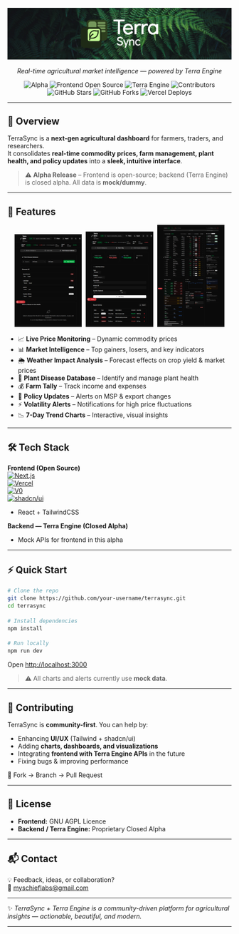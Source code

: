 <p align="center">
  <img src="assets/banner.jpg" alt="TerraSync Hero Banner" />
</p>
<p align="center"><em>Real-time agricultural market intelligence — powered by Terra Engine</em></p>

<p align="center">
  <img src="https://img.shields.io/badge/ALPHA-orange?style=flat-square" alt="Alpha">
  <img src="https://img.shields.io/badge/Frontend-Open--Source-green?style=flat-square" alt="Frontend Open Source">
  <img src="https://img.shields.io/badge/Backend-Terra%20Engine-red?style=flat-square" alt="Terra Engine">
  <img src="https://img.shields.io/github/contributors/myschieflabs/terrasync?style=flat-square" alt="Contributors">
  <img src="https://img.shields.io/github/stars/myschieflabs/terrasync?style=flat-square&logo=github" alt="GitHub Stars">
  <img src="https://img.shields.io/github/forks/myschieflabs/terrasync?style=flat-square&logo=github" alt="GitHub Forks">
  <img src="https://img.shields.io/vercel/deployments/myschieflabs/terrasync?style=flat-square" alt="Vercel Deploys">
</p>

---

## 🌟 Overview  

TerraSync is a **next-gen agricultural dashboard** for farmers, traders, and researchers.  
It consolidates **real-time commodity prices, farm management, plant health, and policy updates** into a **sleek, intuitive interface**.  

> ⚠️ **Alpha Release** – Frontend is open-source; backend (Terra Engine) is closed alpha. All data is **mock/dummy**.  

---

## 🎯 Features  

<p align="center">
  <img src="assets/1.png" alt="Screenshot 1" width="30%" style="margin-right: 1%">
  <img src="assets/2.png" alt="Screenshot 2" width="30%" style="margin-right: 1%">
  <img src="assets/3.png" alt="Screenshot 3" width="30%">
</p>

- 📈 **Live Price Monitoring** – Dynamic commodity prices  
- 📊 **Market Intelligence** – Top gainers, losers, and key indicators  
- 🌦️ **Weather Impact Analysis** – Forecast effects on crop yield & market prices  
- 🦠 **Plant Disease Database** – Identify and manage plant health  
- 💰 **Farm Tally** – Track income and expenses  
- 📰 **Policy Updates** – Alerts on MSP & export changes  
- ⚡ **Volatility Alerts** – Notifications for high price fluctuations  
- 📉 **7-Day Trend Charts** – Interactive, visual insights  

---

## 🛠️ Tech Stack  

**Frontend (Open Source)**<br>
[![Next.js](https://img.shields.io/badge/Next.js-000000?logo=nextdotjs)](https://nextjs.org) <br>
[![Vercel](https://img.shields.io/badge/Vercel-black?logo=vercel)](https://vercel.com) <br>
[![V0](https://img.shields.io/badge/V0-FB542B?logo=vercel)](https://v0.dev) <br>
[![shadcn/ui](https://img.shields.io/badge/shadcn/ui-000000?logo=tailwindcss&logoColor=38BDF8)](https://ui.shadcn.com) <br>
- React + TailwindCSS  

**Backend — Terra Engine (Closed Alpha)**<br>  
- Mock APIs for frontend in this alpha  

---

## ⚡ Quick Start  

```bash
# Clone the repo
git clone https://github.com/your-username/terrasync.git
cd terrasync

# Install dependencies
npm install

# Run locally
npm run dev
```

Open [http://localhost:3000](http://localhost:3000)  

> ⚠️ All charts and alerts currently use **mock data**.  

---

## 🤝 Contributing  

TerraSync is **community-first**. You can help by:  

- Enhancing **UI/UX** (Tailwind + shadcn/ui)  
- Adding **charts, dashboards, and visualizations**  
- Integrating **frontend with Terra Engine APIs** in the future  
- Fixing bugs & improving performance  

📌 Fork → Branch → Pull Request  

---

## 📜 License  

- **Frontend:** GNU AGPL Licence  
- **Backend / Terra Engine:** Proprietary Closed Alpha  

---

## 📬 Contact  

💡 Feedback, ideas, or collaboration?  
📧 myschieflabs@gmail.com  

---

✨ *TerraSync + Terra Engine is a community-driven platform for agricultural insights — actionable, beautiful, and modern.*  

---
